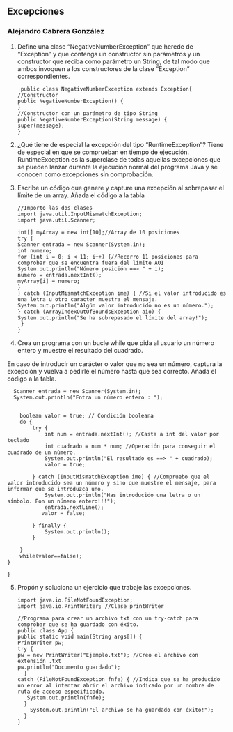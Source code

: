 ## Excepciones

### Alejandro Cabrera González

1. Define una clase “NegativeNumberException” que herede de “Exception” y que contenga un constructor sin parámetros y
un constructor que reciba como parámetro un String, de tal modo que ambos invoquen a los constructores de la clase “Exception” correspondientes.

        public class NegativeNumberException extends Exception{
       //Constructor
       public NegativeNumberException() {
       }
       //Constructor con un parámetro de tipo String
       public NegativeNumberException(String message) {
       super(message);
       }


2. ¿Qué tiene de especial la excepción del tipo “RuntimeException”?
Tiene de especial en que se comprueban en tiempo de ejecución. RuntimeException
es la superclase de todas aquellas excepciones que se pueden lanzar durante la ejecución normal del programa Java y se conocen como excepciones sin comprobación.

3. Escribe un código que genere y capture una excepción al sobrepasar el límite de un array. Añada el código a la tabla

       //Importo las dos clases   
       import java.util.InputMismatchException;
       import java.util.Scanner;

       int[] myArray = new int[10];//Array de 10 posiciones
       try {
       Scanner entrada = new Scanner(System.in);
       int numero;
       for (int i = 0; i < 11; i++) {//Recorro 11 posiciones para comprobar que se encuentra fuera del límite AOI
       System.out.println("Número posición ==> " + i);
       numero = entrada.nextInt();
       myArray[i] = numero;
       }
       } catch (InputMismatchException ime) { //Si el valor introducido es una letra u otro caracter muestra el mensaje.
       System.out.println("Algún valor introducido no es un número.");
       } catch (ArrayIndexOutOfBoundsException aio) {
       System.out.println("Se ha sobrepasado el límite del array!");
        } 
       }

4. Crea un programa con un bucle while que pida al usuario un número entero y muestre el resultado del cuadrado. 

En caso de introducir un carácter o valor que no sea un número, captura la excepción y vuelva a pedirle el número hasta 
que sea correcto. Añada el código a la tabla.

      Scanner entrada = new Scanner(System.in);
      System.out.println("Entra un número entero : ");


        boolean valor = true; // Condición booleana
        do {
            try {
                int num = entrada.nextInt(); //Casta a int del valor por teclado
                int cuadrado = num * num; //Operación para conseguir el cuadrado de un número.
                System.out.println("El resultado es ==> " + cuadrado);
                valor = true;

            } catch (InputMismatchException ime) { //Compruebo que el valor introducido sea un número y sino que muestre el mensaje, para informar que se introduzca uno.
                System.out.println("Has introducido una letra o un símbolo. Pon un número entero!!!");
                entrada.nextLine();
               valor = false;

            } finally {
                System.out.println();
            }

        }
        while(valor==false);
    }

    }

5. Propón y soluciona un ejercicio que trabaje las excepciones.

       import java.io.FileNotFoundException;
       import java.io.PrintWriter; //Clase printWriter

       //Programa para crear un archivo txt con un try-catch para comprobar que se ha guardado con éxito.
       public class App {
       public static void main(String args[]) {
       PrintWriter pw;
       try {
       pw = new PrintWriter("Ejemplo.txt"); //Creo el archivo con extensión .txt
       pw.println("Documento guardado");
         }
       catch (FileNotFoundException fnfe) { //Indica que se ha producido un error al intentar abrir el archivo indicado por un nombre de ruta de acceso especificado.
          System.out.println(fnfe);
         }
           System.out.println("El archivo se ha guardado con éxito!");
         }
       }